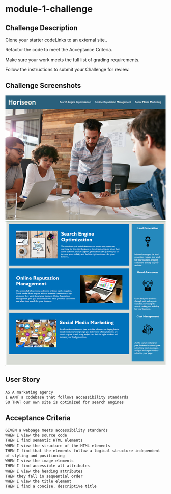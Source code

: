 # module-1-challenge

## Challenge Description
Clone your starter codeLinks to an external site..

Refactor the code to meet the Acceptance Criteria.

Make sure your work meets the full list of grading requirements.

Follow the instructions to submit your Challenge for review.

## Challenge Screenshots
![image](module-1-challenge/Develop/assets/images/1.png)
![image](module-1-challenge/Develop/assets/images/2.png)

## User Story
~~~
AS A marketing agency
I WANT a codebase that follows accessibility standards
SO THAT our own site is optimized for search engines
~~~

## Acceptance Criteria
~~~
GIVEN a webpage meets accessibility standards
WHEN I view the source code
THEN I find semantic HTML elements
WHEN I view the structure of the HTML elements
THEN I find that the elements follow a logical structure independent of styling and positioning
WHEN I view the image elements
THEN I find accessible alt attributes
WHEN I view the heading attributes
THEN they fall in sequential order
WHEN I view the title element
THEN I find a concise, descriptive title
~~~
